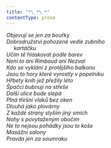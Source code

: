 ```yaml
---
title: "*\_*\_*"
contentType: prose
---
```


<section>

_Objevují se jen za bouřky  
Dobrodružství pohozené vedle zubního  
     kartáčku  
Učím tě hláskovat podle barev  
Není to ani Rimbaud ani Nezval  
Kdo se vyklání z protějšího balkonu  
Jsou to hory které vyrostly v popelníku  
Hřbety knih jež přežily léto  
Špačci bubnují na střeše  
Další ulice bude slepá  
Plná třešní vlaků bez oken  
Dlouhá jako plovárny  
Z každé strany slyším jiný smích  
Nohy s povytaženým obočím  
Ne to nejsou pohádky jsou to koše  
Masážní salony  
Pravda jen za soumraku_

</section>
